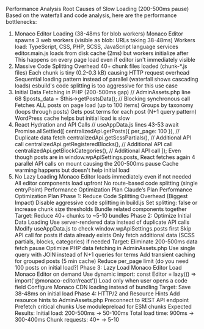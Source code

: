 Performance Analysis
Root Causes of Slow Loading (200-500ms pause)
Based on the waterfall and code analysis, here are the performance bottlenecks:

1. Monaco Editor Loading (38-48ms for blob workers)
   Monaco Editor spawns 3 web workers (visible as blob: URLs taking 38-48ms)
   Workers load: TypeScript, CSS, PHP, SCSS, JavaScript language services
   editor.main.js loads from disk cache (2ms) but workers initialize after
   This happens on every page load even if editor isn't immediately visible
2. Massive Code Splitting Overhead
   40+ chunk files loaded (chunk-\*.js files)
   Each chunk is tiny (0.2-0.3 kB) causing HTTP request overhead
   Sequential loading pattern instead of parallel (waterfall shows cascading loads)
   esbuild's code splitting is too aggressive for this use case
3. Initial Data Fetching in PHP (200-500ms gap)
   // AdminAssets.php line 68
   $posts_data = $this->getPostsData(); // Blocking synchronous call
   Fetches ALL posts on page load (up to 100 items)
   Groups by taxonomy (loops through posts)
   Gets post terms for each post (N+1 query pattern)
   WordPress cache helps but initial load is slow
4. React Hydration and API Calls
   // useAppData.js lines 43-53
   await Promise.allSettled([
   centralizedApi.getPosts({ per_page: 100 }), // Duplicate data fetch
   centralizedApi.getScssPartials(), // Additional API call
   centralizedApi.getRegisteredBlocks(), // Additional API call
   centralizedApi.getBlockCategories(), // Additional API call
   ]);
   Even though posts are in window.wpApiSettings.posts, React fetches again
   4 parallel API calls on mount causing the 200-500ms pause
   Cache warming happens but doesn't help initial load
5. No Lazy Loading
   Monaco Editor loads immediately even if not needed
   All editor components load upfront
   No route-based code splitting (single entryPoint)
   Performance Optimization Plan
   Claude’s Plan
   Performance Optimization Plan
   Phase 1: Reduce Code Splitting Overhead (Biggest Impact)
   Disable aggressive code splitting in build.js
   Set splitting: false or increase chunk size thresholds
   Bundle related components together
   Target: Reduce 40+ chunks to ~5-10 bundles
   Phase 2: Optimize Initial Data Loading
   Use server-rendered data instead of duplicate API calls
   Modify useAppData.js to check window.wpApiSettings.posts first
   Skip API call for posts if data already exists
   Only fetch additional data (SCSS partials, blocks, categories) if needed
   Target: Eliminate 200-500ms data fetch pause
   Optimize PHP data fetching in AdminAssets.php
   Use single query with JOIN instead of N+1 queries for terms
   Add transient caching for grouped posts (5 min cache)
   Reduce per_page limit (do you need 100 posts on initial load?)
   Phase 3: Lazy Load Monaco Editor
   Load Monaco Editor on demand
   Use dynamic import: const Editor = lazy(() => import('@monaco-editor/react'))
   Load only when user opens a code field
   Configure Monaco CDN loading instead of bundling
   Target: Save 38-48ms on initial load
   Phase 4: HTTP/2 and Resource Hints
   Add resource hints to AdminAssets.php
   Preconnect to REST API endpoint
   Prefetch critical chunks
   Use modulepreload for ESM chunks
   Expected Results:
   Initial load: 200-500ms → 50-100ms
   Total load time: 900ms → 300-400ms
   Chunk requests: 40+ → 5-10
